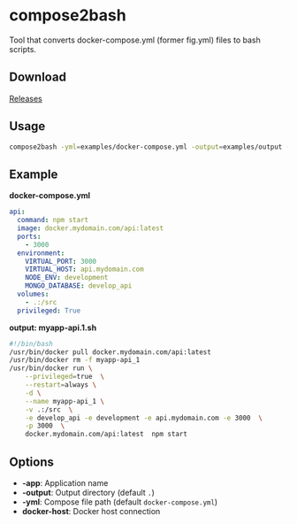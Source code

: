 compose2bash
========

Tool that converts docker-compose.yml (former fig.yml) files to bash scripts.


## Download

[Releases](https://github.com/dockito/compose2bash/releases)


## Usage

```bash
compose2bash -yml=examples/docker-compose.yml -output=examples/output -app=myapp
```

## Example
**docker-compose.yml**

```yml
api:
  command: npm start
  image: docker.mydomain.com/api:latest
  ports:
    - 3000
  environment:
    VIRTUAL_PORT: 3000
    VIRTUAL_HOST: api.mydomain.com
    NODE_ENV: development
    MONGO_DATABASE: develop_api
  volumes:
    - .:/src
  privileged: True
```


**output: myapp-api.1.sh**
```bash
#!/bin/bash
/usr/bin/docker pull docker.mydomain.com/api:latest
/usr/bin/docker rm -f myapp-api_1
/usr/bin/docker run \
    --privileged=true  \
    --restart=always \
    -d \
    --name myapp-api_1 \
    -v .:/src  \
    -e develop_api -e development -e api.mydomain.com -e 3000  \
    -p 3000  \
    docker.mydomain.com/api:latest  npm start
```

## Options

- **-app**: Application name
- **-output**: Output directory (default `.`)
- **-yml**: Compose file path (default `docker-compose.yml`)
- **docker-host**: Docker host connection
